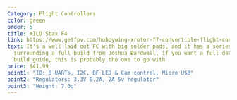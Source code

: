 ```yaml
---
Category: Flight Controllers
color: green
order: 5
title: XILO Stax F4
link: https://www.getfpv.com/hobbywing-xrotor-f7-convertible-flight-controller.html
text: It's a well laid out FC with big solder pads, and it has a series
  surrounding a full build from Joshua Bardwell, if you want a full detailed
  build guide, this is probably the one to go with
price: $41.99
point1: "IO: 6 UARTs, I2C, BF LED & Cam control, Micro USB"
point2: "Regulators: 3.3V 0.2A, 2A 5v regulator"
point3: "Weight: 7.0g"
---
```

